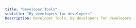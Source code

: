 ```yaml
---
title: "Developer Tools"
subtitle: "By developers for developers"
Description: Developer Tools, By developers for developers
---
```


